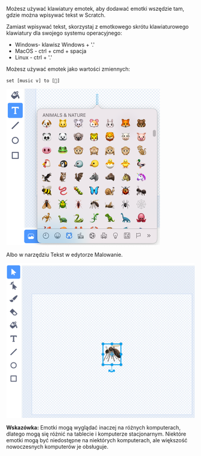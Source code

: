 Możesz używać klawiatury emotek, aby dodawać emotki wszędzie tam, gdzie można wpisywać tekst w Scratch.

Zamiast wpisywać tekst, skorzystaj z emotkowego skrótu klawiaturowego klawiatury dla swojego systemu operacyjnego:
- Windows- klawisz Windows + '.'
- MacOS - ctrl + cmd + spacja
- Linux - ctrl + '.'

Możesz używać emotek jako wartości zmiennych:
```blocks3
set [music v] to [🎵]
```

![desc](images/emoji-keyboard.png)

Albo w narzędziu Tekst w edytorze Malowanie.

![desc](images/emoji-mosquito.png)

**Wskazówka:** Emotki mogą wyglądać inaczej na różnych komputerach, dlatego mogą się różnić na tablecie i komputerze stacjonarnym. Niektóre emotki mogą być niedostępne na niektórych komputerach, ale większość nowoczesnych komputerów je obsługuje.
